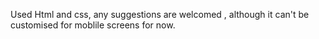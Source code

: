 Used Html and css, any suggestions are welcomed , although it can't be customised for moblile screens for now.
